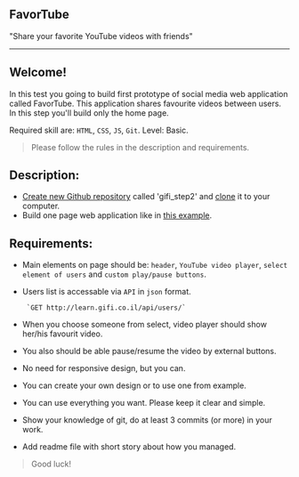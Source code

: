 **FavorTube**
-------------
"Share your favorite YouTube videos with friends"

----------

**Welcome!**
------------

In this test you going to build first prototype of social media web application called FavorTube. This application shares favourite videos between users. In this step you'll build only the home page.

Required skill are: `HTML`, `CSS`, `JS`, `Git`.
Level: Basic.

> Please follow the rules in the description and requirements.

**Description:**
------------------
 - [Create new Github repository](https://help.github.com/articles/create-a-repo/) called 'gifi_step2' and [clone](https://help.github.com/articles/cloning-a-repository/) it to your computer. 
 - Build one page web application like in [this example](http://learn.gifi.co.il/step2/).
 
  

**Requirements:**
-------------

 - Main elements on page should be: `header`, `YouTube video player`, `select element of users` and `custom play/pause buttons`.
 - Users list is accessable via `API` in `json` format.

        `GET http://learn.gifi.co.il/api/users/`

 - When you choose someone from select, video player should show her/his
   favourit video.
 - You also should be able pause/resume the video by external buttons.
 - No need for responsive design, but you can.
 - You can create your own design or to use one from example.
 - You can use everything you want. Please keep it clear and simple.
 - Show your knowledge of git, do at least 3 commits (or more) in your work.
 - Add readme file with short story about how you managed.
  

> Good luck!

